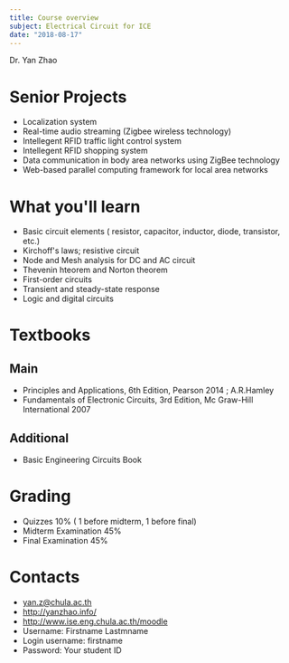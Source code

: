 ```yaml
---
title: Course overview
subject: Electrical Circuit for ICE
date: "2018-08-17"
---
```


Dr. Yan Zhao

# Senior Projects

- Localization system
- Real-time audio streaming (Zigbee wireless technology)
- Intellegent RFID traffic light control system
- Intellegent RFID shopping system
- Data communication in body area networks using ZigBee technology
- Web-based parallel computing framework for local area networks

# What you'll learn

- Basic circuit elements ( resistor, capacitor, inductor, diode, transistor, etc.)
- Kirchoff's laws; resistive circuit
- Node and Mesh analysis for DC and AC circuit
- Thevenin hteorem and Norton theorem
- First-order circuits
- Transient and steady-state response
- Logic and digital circuits

# Textbooks

## Main

- Principles and Applications, 6th Edition, Pearson 2014 ; A.R.Hamley
- Fundamentals of Electronic Circuits, 3rd Edition, Mc Graw-Hill International 2007

## Additional

- Basic Engineering Circuits Book

# Grading

- Quizzes 10% ( 1 before midterm, 1 before final)
- Midterm Examination 45%
- Final Examination 45%

# Contacts

- yan.z@chula.ac.th
- http://yanzhao.info/
- http://www.ise.eng.chula.ac.th/moodle
- Username: Firstname Lastmname
- Login username: firstname
- Password: Your student ID
